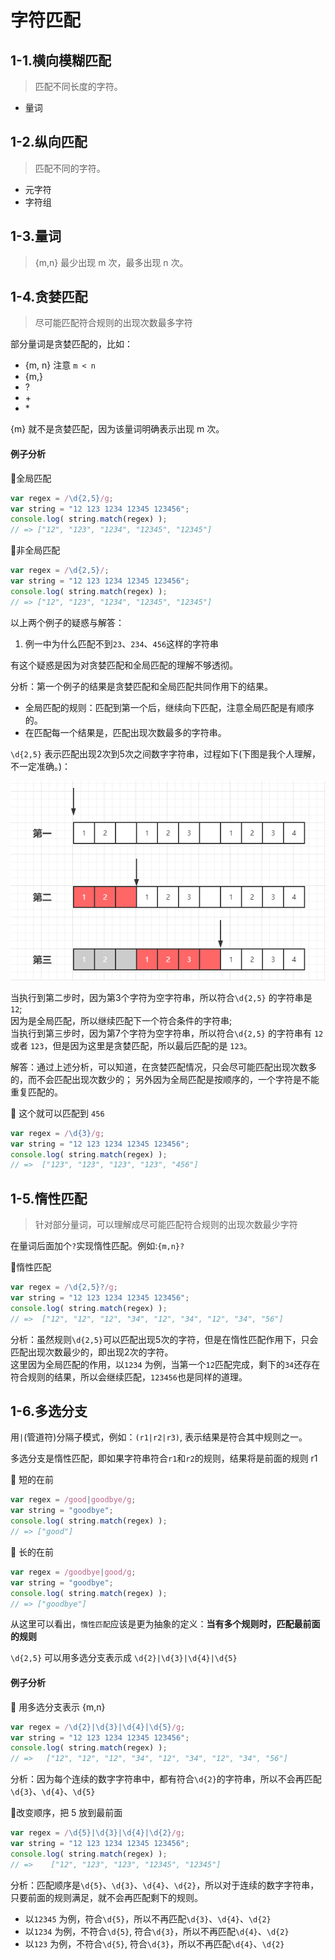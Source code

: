 # 字符匹配

## 1-1.横向模糊匹配

> 匹配不同长度的字符。

-   量词

## 1-2.纵向匹配

> 匹配不同的字符。

-   元字符
-   字符组

## 1-3.量词

> {m,n} 最少出现 m 次，最多出现 n 次。

## 1-4.贪婪匹配

> 尽可能匹配符合规则的出现次数最多字符

部分量词是贪婪匹配的，比如：
- {m, n} 注意 `m < n`
- {m,}
- ?
- \+
- \*

{m} 就不是贪婪匹配，因为该量词明确表示出现 m 次。

#### 例子分析

:candy:全局匹配
```js
var regex = /\d{2,5}/g;
var string = "12 123 1234 12345 123456";
console.log( string.match(regex) );
// => ["12", "123", "1234", "12345", "12345"]
```

:candy:非全局匹配
```js
var regex = /\d{2,5}/;
var string = "12 123 1234 12345 123456";
console.log( string.match(regex) );
// => ["12", "123", "1234", "12345", "12345"]
```


以上两个例子的疑惑与解答：

1. 例一中为什么匹配不到`23`、`234`、`456`这样的字符串   

有这个疑惑是因为对贪婪匹配和全局匹配的理解不够透彻。

分析：第一个例子的结果是贪婪匹配和全局匹配共同作用下的结果。

-   全局匹配的规则：匹配到第一个后，继续向下匹配，注意全局匹配是有顺序的。
-   在匹配每一个结果是，匹配出现次数最多的字符串。

`\d{2,5}` 表示匹配出现2次到5次之间数字字符串，过程如下(下图是我个人理解，不一定准确。)：


![regexp_1_01](./img/regexp_1_01.png)

当执行到第二步时，因为第3个字符为空字符串，所以符合`\d{2,5}` 的字符串是 `12`;   
因为是全局匹配，所以继续匹配下一个符合条件的字符串;   
当执行到第三步时，因为第7个字符为空字符串，所以符合`\d{2,5}` 的字符串有 `12` 或者 `123`，但是因为这里是贪婪匹配，所以最后匹配的是 `123`。

解答：通过上述分析，可以知道，在贪婪匹配情况，只会尽可能匹配出现次数多的，而不会匹配出现次数少的；
另外因为全局匹配是按顺序的，一个字符是不能重复匹配的。


:candy: 这个就可以匹配到 `456`
```js
var regex = /\d{3}/g;
var string = "12 123 1234 12345 123456";
console.log( string.match(regex) );
// =>  ["123", "123", "123", "123", "456"]
```



## 1-5.惰性匹配

> 针对部分量词，可以理解成尽可能匹配符合规则的出现次数最少字符

在量词后面加个`?`实现惰性匹配。例如:`{m,n}?` 

:candy:惰性匹配
```js
var regex = /\d{2,5}?/g;
var string = "12 123 1234 12345 123456";
console.log( string.match(regex) );
// =>  ["12", "12", "12", "34", "12", "34", "12", "34", "56"]
```

分析：虽然规则`\d{2,5}`可以匹配出现5次的字符，但是在惰性匹配作用下，只会匹配出现次数最少的，即出现2次的字符。   
这里因为全局匹配的作用，以`1234` 为例，当第一个`12`匹配完成，剩下的`34`还存在符合规则的结果，所以会继续匹配，`123456`也是同样的道理。

## 1-6.多选分支

用`|`(管道符)分隔子模式，例如：`(r1|r2|r3)`, 表示结果是符合其中规则之一。

多选分支是惰性匹配，即如果字符串符合`r1`和`r2`的规则，结果将是前面的规则 r1


:candy: 短的在前
```js
var regex = /good|goodbye/g;
var string = "goodbye";
console.log( string.match(regex) );
// => ["good"]
```

:candy: 长的在前
```js
var regex = /goodbye|good/g;
var string = "goodbye";
console.log( string.match(regex) );
// => ["goodbye"]
```

从这里可以看出，`惰性匹配`应该是更为抽象的定义：**当有多个规则时，匹配最前面的规则**

`\d{2,5}` 可以用多选分支表示成 `\d{2}|\d{3}|\d{4}|\d{5}`

#### 例子分析

:candy: 用多选分支表示 {m,n}
```js
var regex = /\d{2}|\d{3}|\d{4}|\d{5}/g;
var string = "12 123 1234 12345 123456";
console.log( string.match(regex) );
// =>   ["12", "12", "12", "34", "12", "34", "12", "34", "56"]
```

分析：因为每个连续的数字字符串中，都有符合`\d{2}`的字符串，所以不会再匹配`\d{3}`、`\d{4}`、`\d{5}`


:candy:改变顺序，把 5 放到最前面
```js
var regex = /\d{5}|\d{3}|\d{4}|\d{2}/g;
var string = "12 123 1234 12345 123456";
console.log( string.match(regex) );
// =>    ["12", "123", "123", "12345", "12345"]
```

分析：匹配顺序是`\d{5}`、`\d{3}`、`\d{4}`、`\d{2}`，所以对于连续的数字字符串，只要前面的规则满足，就不会再匹配剩下的规则。

- 以`12345` 为例，符合`\d{5}`，所以不再匹配`\d{3}`、`\d{4}`、`\d{2}`
- 以`1234` 为例，不符合`\d{5}`, 符合`\d{3}`，所以不再匹配`\d{4}`、`\d{2}`
- 以`123` 为例，不符合`\d{5}`, 符合`\d{3}`，所以不再匹配`\d{4}`、`\d{2}`



